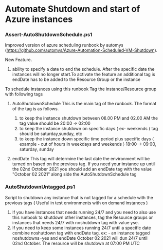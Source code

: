 # Automate Shutdown and start of Azure instances

### Assert-AutoShutdownSchedule.ps1

Improved version of azure scheduling runbook by automys (https://github.com/automys/Azure-Automation-Scheduled-VM-Shutdown).

New Feature.
1. ability to specify a date to end the schedule. After the specific date the instances will no longer start.To activate the feature an additional tag is endDate has to be added to the Resource Group or the instance
 
To schedule instances using this runbook Tag the instance/Resource group with following tags
1. AutoShutdownSchedule
    This is the main tag of the runbook. The format of the tag is as follows.
    
   1. to keep the instance shutdown between 08.00 PM and 02.00 AM  the tag value should be 20:00 -> 02:00
   2. to keep the instance shutdown on specific days ( ex- weekends ) tag should be saturday,sunday, etc
   3. to keep the instance down specific time period plus specific days ( example - out of hours in weekdays and weekends ) 18:00 -> 09:00, saturday, sunday

2. endDate
   This tag will determine the last date the environment will be turned on based on the previous tag. If you need your instance up until the 02nd October 2021 you should add an endDate tag with the value "October 02 2021" along side the AutoShutdownSchedule tag


### AutoShutdownUntagged.ps1

Script to shutdown any instance that is not tagged for a schedule with the previous tags ( Useful in test environments with on demand instances )

1. If you have instances that needs running 24/7 and you need to also use this runbook to shutdown other instances, tag the Resource groups or instances that needs 24/7 with noshutdown tag with value yse. 
2. If you need to keep some instances running 24/7 until a specific date combine noshutdown tag with endDate tag. 
    ex: - an instance tagged noshutdowns=yes and endDate October 02 2021 will dun 24/7 until 02nd October. The resource will be shutdown at 07:00 PM UTC
